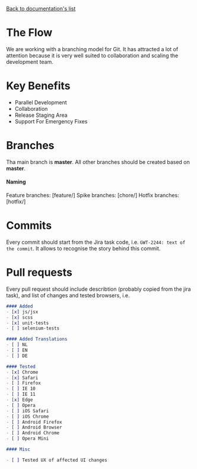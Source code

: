 [Back to documentation's list](./)

# The Flow

We are working with a branching model for Git. It has attracted a lot of attention because it is very well suited to collaboration and scaling the development team.

# Key Benefits

- Parallel Development
- Collaboration
- Release Staging Area
- Support For Emergency Fixes

# Branches

Tha main branch is **master**. All other branches should be created based on **master**.

#### Naming

Feature branches: [feature/]
Spike branches: [chore/]
Hotfix branches: [hotfix/]

# Commits

Every commit should start from the Jira task code, i.e. `GWT-2244: text of the commit`. It allows to recognise the story behind this commit.

# Pull requests

Every pull request should include describtion (probably copied from the jira task), and list of changes and tested browsers, i.e.

```markdown
#### Added
- [x] js/jsx
- [x] scss
- [x] unit-tests
- [ ] selenium-tests

#### Added Translations
- [ ] NL
- [ ] EN
- [ ] DE

#### Tested
- [x] Chrome
- [x] Safari
- [ ] Firefox
- [ ] IE 10
- [ ] IE 11
- [x] Edge
- [ ] Opera
- [ ] iOS Safari
- [ ] iOS Chrome
- [ ] Android Firefox
- [ ] Android Browser
- [ ] Android Chrome
- [ ] Opera Mini

#### Misc

- [ ] Tested UX of affected UI changes
```
